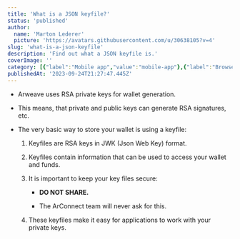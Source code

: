 ```yaml
---
title: 'What is a JSON keyfile?'
status: 'published'
author:
  name: 'Marton Lederer'
  picture: 'https://avatars.githubusercontent.com/u/30638105?v=4'
slug: 'what-is-a-json-keyfile'
description: 'Find out what a JSON keyfile is.'
coverImage: ''
category: [{"label":"Mobile app","value":"mobile-app"},{"label":"Browser Extension","value":"browser-extension"},{"value":"wallet-management","label":"Wallet management"},{"value":"apps-and-connections","label":"Apps & connections"}]
publishedAt: '2023-09-24T21:27:47.445Z'
---
```


- Arweave uses RSA private keys for wallet generation.

- This means, that private and public keys can generate RSA signatures, etc.

- The very basic way to store your wallet is using a keyfile:

    1. Keyfiles are RSA keys in JWK (Json Web Key) format.

    2. Keyfiles contain information that can be used to access your wallet and funds.

    3. It is important to keep your key files secure:

        - **DO NOT SHARE.**

        - The ArConnect team will never ask for this.

        <!-- -->

        <!-- -->

        <!-- -->

    4. These keyfiles make it easy for applications to work with your private keys.

    <!-- -->

    <!-- -->

    <!-- -->

